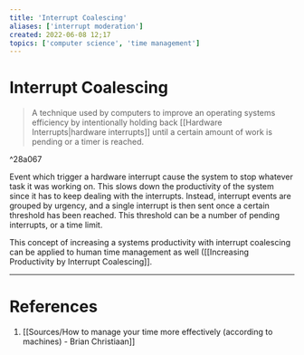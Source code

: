 ```yaml
---
title: 'Interrupt Coalescing'
aliases: ['interrupt moderation']
created: 2022-06-08 12;17
topics: ['computer science', 'time management']
---
```

# Interrupt Coalescing

>A technique used by computers to improve an operating systems efficiency by intentionally holding back [[Hardware Interrupts|hardware interrupts]] until a certain amount of work is pending or a timer is reached.

^28a067

Event which trigger a hardware interrupt cause the system to stop whatever task it was working on. This slows down the productivity of the system since it has to keep dealing with the interrupts. Instead, interrupt events are grouped by urgency, and a single interrupt is then sent once a certain threshold has been reached. This threshold can be a number of pending interrupts, or a time limit.

This concept of increasing a systems productivity with interrupt coalescing can be applied to human time management as well ([[Increasing Productivity by Interrupt Coalescing]].

---
# References
1.  [[Sources/How to manage your time more effectively (according to machines) - Brian Christiaan]]